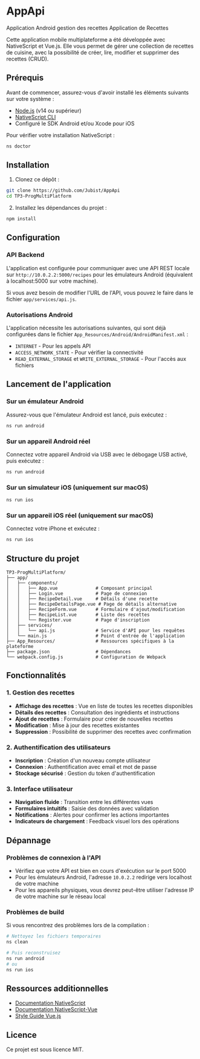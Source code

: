 # AppApi
Application Android gestion des recettes
Application de Recettes

Cette application mobile multiplateforme a été développée avec NativeScript et Vue.js. Elle vous permet de gérer une collection de recettes de cuisine, avec la possibilité de créer, lire, modifier et supprimer des recettes (CRUD).

## Prérequis

Avant de commencer, assurez-vous d'avoir installé les éléments suivants sur votre système :

- [Node.js](https://nodejs.org/) (v14 ou supérieur)
- [NativeScript CLI](https://docs.nativescript.org/environment-setup.html)
- Configuré le SDK Android et/ou Xcode pour iOS

Pour vérifier votre installation NativeScript :
```bash
ns doctor
```

## Installation

1. Clonez ce dépôt :
```bash
git clone https://github.com/Jubist/AppApi
cd TP3-ProgMultiPlatform
```

2. Installez les dépendances du projet :
```bash
npm install
```

## Configuration

### API Backend

L'application est configurée pour communiquer avec une API REST locale sur `http://10.0.2.2:5000/recipes` pour les émulateurs Android (équivalent à localhost:5000 sur votre machine).

Si vous avez besoin de modifier l'URL de l'API, vous pouvez le faire dans le fichier `app/services/api.js`.

### Autorisations Android

L'application nécessite les autorisations suivantes, qui sont déjà configurées dans le fichier `App_Resources/Android/AndroidManifest.xml` :
- `INTERNET` - Pour les appels API
- `ACCESS_NETWORK_STATE` - Pour vérifier la connectivité
- `READ_EXTERNAL_STORAGE` et `WRITE_EXTERNAL_STORAGE` - Pour l'accès aux fichiers

## Lancement de l'application

### Sur un émulateur Android

Assurez-vous que l'émulateur Android est lancé, puis exécutez :
```bash
ns run android
```

### Sur un appareil Android réel

Connectez votre appareil Android via USB avec le débogage USB activé, puis exécutez :
```bash
ns run android
```

### Sur un simulateur iOS (uniquement sur macOS)

```bash
ns run ios
```

### Sur un appareil iOS réel (uniquement sur macOS)

Connectez votre iPhone et exécutez :
```bash
ns run ios
```

## Structure du projet

```
TP3-ProgMultiPlatform/
├── app/
│   ├── components/
│   │   ├── App.vue              # Composant principal
│   │   ├── Login.vue            # Page de connexion
│   │   ├── RecipeDetail.vue     # Détails d'une recette
│   │   ├── RecipeDetailsPage.vue # Page de détails alternative
│   │   ├── RecipeForm.vue       # Formulaire d'ajout/modification
│   │   ├── RecipeList.vue       # Liste des recettes
│   │   └── Register.vue         # Page d'inscription
│   ├── services/
│   │   └── api.js               # Service d'API pour les requêtes
│   └── main.js                  # Point d'entrée de l'application
├── App_Resources/               # Ressources spécifiques à la plateforme
├── package.json                 # Dépendances
└── webpack.config.js            # Configuration de Webpack
```

## Fonctionnalités

### 1. Gestion des recettes
- **Affichage des recettes** : Vue en liste de toutes les recettes disponibles
- **Détails des recettes** : Consultation des ingrédients et instructions
- **Ajout de recettes** : Formulaire pour créer de nouvelles recettes
- **Modification** : Mise à jour des recettes existantes
- **Suppression** : Possibilité de supprimer des recettes avec confirmation

### 2. Authentification des utilisateurs
- **Inscription** : Création d'un nouveau compte utilisateur
- **Connexion** : Authentification avec email et mot de passe
- **Stockage sécurisé** : Gestion du token d'authentification

### 3. Interface utilisateur
- **Navigation fluide** : Transition entre les différentes vues
- **Formulaires intuitifs** : Saisie des données avec validation
- **Notifications** : Alertes pour confirmer les actions importantes
- **Indicateurs de chargement** : Feedback visuel lors des opérations

## Dépannage

### Problèmes de connexion à l'API
- Vérifiez que votre API est bien en cours d'exécution sur le port 5000
- Pour les émulateurs Android, l'adresse `10.0.2.2` redirige vers localhost de votre machine
- Pour les appareils physiques, vous devrez peut-être utiliser l'adresse IP de votre machine sur le réseau local

### Problèmes de build
Si vous rencontrez des problèmes lors de la compilation :
```bash
# Nettoyez les fichiers temporaires
ns clean

# Puis reconstruisez
ns run android
# ou
ns run ios
```

## Ressources additionnelles

- [Documentation NativeScript](https://docs.nativescript.org/)
- [Documentation NativeScript-Vue](https://nativescript-vue.org/)
- [Style Guide Vue.js](https://vuejs.org/style-guide/)

## Licence

Ce projet est sous licence MIT.
